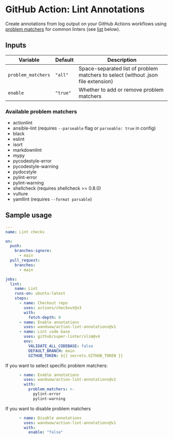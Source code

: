 # GitHub Action: Lint Annotations

Create annotations from log output on your GitHub Actions workflows using
[problem matchers](https://github.com/actions/toolkit/blob/main/docs/problem-matchers.md)
for common linters (see [list](#available-problem-matchers) below).

## Inputs

| Variable           | Default     | Description |
| ------------------ | ----------- | ----------- |
| `problem_matchers` | `"all"`     | Space-separated list of problem matchers to select (without .json file extension) |
| `enable`           | `"true"`    | Whether to add or remove problem matchers |

### Available problem matchers

* actionlint
* ansible-lint (requires `--parseable` flag or `parseable: true` in config)
* black
* eslint
* isort
* markdownlint
* mypy
* pycodestyle-error
* pycodestyle-warning
* pydocstyle
* pylint-error
* pylint-warning
* shellcheck (requires shellcheck >= 0.8.0)
* vulture
* yamllint (requires `--format parsable`)

## Sample usage

```yaml
---
name: Lint checks

on:
  push:
    branches-ignore:
      - main
  pull_request:
    branches:
      - main

jobs:
  lint:
    name: Lint
    runs-on: ubuntu-latest
    steps:
      - name: Checkout repo
        uses: actions/checkout@v3
        with:
          fetch-depth: 0
      - name: Enable annotations
        uses: wanduow/action-lint-annotations@v1
      - name: Lint code base
        uses: github/super-linter/slim@v4
        env:
          VALIDATE_ALL_CODEBASE: false
          DEFAULT_BRANCH: main
          GITHUB_TOKEN: ${{ secrets.GITHUB_TOKEN }}
```

If you want to select specific problem matchers:

```yaml
      - name: Enable annotations
        uses: wanduow/action-lint-annotations@v1
        with:
          problem_matchers: >-
            pylint-error
            pylint-warning
```

If you want to disable problem matchers

```yaml
      - name: Disable annotations
        uses: wanduow/action-lint-annotations@v1
        with:
          enable: "false"
```
